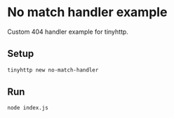 # No match handler example

Custom 404 handler example for tinyhttp.

## Setup

```sh
tinyhttp new no-match-handler
```

## Run

```sh
node index.js
```
